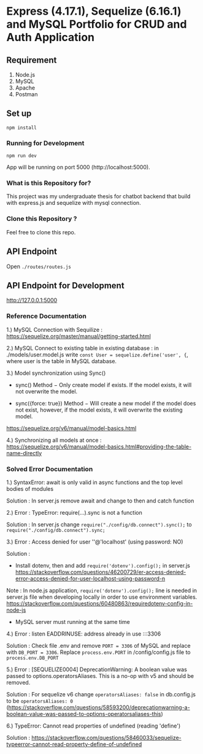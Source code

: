 # Express (4.17.1), Sequelize (6.16.1) and MySQL Portfolio for CRUD and Auth Application

## Requirement

1. Node.js
2. MySQL
3. Apache
4. Postman

## Set up

```
npm install
```

### Running for Development
```
npm run dev
```

App will be running on port 5000 (http://localhost:5000).

### What is this Repository for?

This project was my undergraduate thesis for chatbot backend that build with express.js and sequelize with mysql connection.

### Clone this Repository ?

Feel free to clone this repo.

## API Endpoint

Open `./routes/routes.js`

## API Endpoint for Development 

http://127.0.0.1:5000

### Reference Documentation

1.) MySQL Connection with Sequilize : https://sequelize.org/master/manual/getting-started.html 

2.) MySQL Connect to existing table in existing database : 
in ./models/user.model.js write `const User = sequelize.define('user', {`, where user is the table in MySQL database.

3.) Model synchronization using Sync()

- sync() Method − Only create model if exists. If the model exists, it will not overwrite the model.

- sync({force: true}) Method − Will create a new model if the model does not exist, however, if the model exists, it will overwrite the existing model.

https://sequelize.org/v6/manual/model-basics.html

4.) Synchronizing all models at once : https://sequelize.org/v6/manual/model-basics.html#providing-the-table-name-directly

### Solved Error Documentation

1.) SyntaxError: await is only valid in async functions and the top level bodies of modules

Solution : In server.js remove await and change to then and catch function 

2.) Error : TypeError: require(...).sync is not a function

Solution : In server.js change `require("./config/db.connect").sync();` to `require("./config/db.connect").sync;`

3.) Error : Access denied for user ''@'localhost' (using password: NO)

Solution : 

- Install dotenv, then and add `require('dotenv').config();` in server.js
https://stackoverflow.com/questions/46200729/er-access-denied-error-access-denied-for-user-localhost-using-password-n

Note : In node.js application, `require('dotenv').config();` line is needed in server.js file when developing locally in order to use environment variables.
https://stackoverflow.com/questions/60480863/requiredotenv-config-in-node-js

- MySQL server must running at the same time

4.)  Error : listen EADDRINUSE: address already in use :::3306

Solution : Check file .env and remove `PORT = 3306` of MySQL and replace with `DB_PORT = 3306`. Replace `process.env.PORT` in /config/config.js file to `process.env.DB_PORT`

5.) Error : [SEQUELIZE0004] DeprecationWarning: A boolean value was passed to options.operatorsAliases. This is a no-op with v5 and should be removed.

Solution : For sequelize v6 change `operatorsAliases: false` in db.config.js to be `operatorsAliases: 0` (https://stackoverflow.com/questions/58593200/deprecationwarning-a-boolean-value-was-passed-to-options-operatorsaliases-this)

6.) TypeError: Cannot read properties of undefined (reading 'define')

Solution : https://stackoverflow.com/questions/58460033/sequelize-typeerror-cannot-read-property-define-of-undefined
